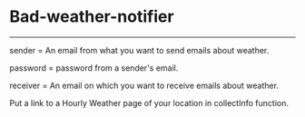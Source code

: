 # Bad-weather-notifier
----------------------
sender = An email from what you want to send emails about weather.

password = password from a sender's email.

receiver = An email on which you want to receive emails about weather.

Put a link to a Hourly Weather page of your location in collectInfo function.
